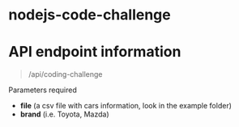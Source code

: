 # nodejs-code-challenge

# API endpoint information

> /api/coding-challenge

Parameters required

- **file** (a csv file with cars information, look in the example folder)
- **brand** (i.e. Toyota, Mazda)
